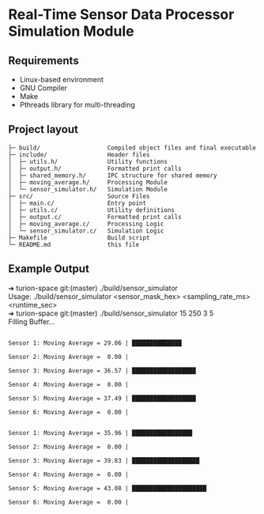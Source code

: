 # Real-Time Sensor Data Processor Simulation Module

Requirements
--------------
- Linux-based environment
- GNU Compiler
- Make
- Pthreads library for multi-threading

Project layout
--------------

    ├─ build/                   Compiled object files and final executable
    ├─ include/                 Header files
    │  ├─ utils.h/              Utility functions
    │  ├─ output.h/             Formatted print calls
    │  ├─ shared_memory.h/      IPC structure for shared memory
    │  ├─ moving_average.h/     Processing Module
    │  └─ sensor_simulator.h/   Simulation Module
    ├─ src/                     Source Files
    │  ├─ main.c/               Entry point
    │  ├─ utils.c/              Utility definitions
    │  ├─ output.c/             Formatted print calls
    │  ├─ moving_average.c/     Processing Logic
    │  └─ sensor_simulator.c/   Simulation Logic
    ├─ Makefile                 Build script
    └─ README.md                this file

Example Output
--------------
➜  turion-space git:(master) ./build/sensor_simulator \
Usage: ./build/sensor_simulator <sensor_mask_hex> <sampling_rate_ms> <runtime_sec> <window size> \
➜  turion-space git:(master) ./build/sensor_simulator 15 250 3 5 \
Filling Buffer...
~~~~~~~~~~~~~~~~~~~~~~~~~~~~~~~~~~

Sensor 1: Moving Average = 29.06 | ██████████████

Sensor 2: Moving Average =  0.00 |

Sensor 3: Moving Average = 36.57 | ██████████████████

Sensor 4: Moving Average =  0.00 |

Sensor 5: Moving Average = 37.49 | ██████████████████

Sensor 6: Moving Average =  0.00 |

~~~~~~~~~~~~~~~~~~~~~~~~~~~~~~~~~~
~~~~~~~~~~~~~~~~~~~~~~~~~~~~~~~~~~

Sensor 1: Moving Average = 35.96 | █████████████████

Sensor 2: Moving Average =  0.00 |

Sensor 3: Moving Average = 39.83 | ███████████████████

Sensor 4: Moving Average =  0.00 |

Sensor 5: Moving Average = 43.08 | █████████████████████

Sensor 6: Moving Average =  0.00 |

~~~~~~~~~~~~~~~~~~~~~~~~~~~~~~~~~~
